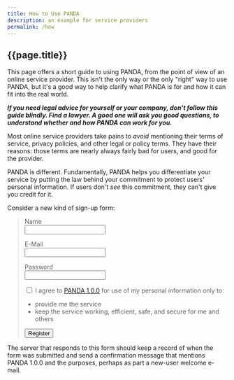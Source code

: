 ```yaml
---
title: How to Use PANDA
description: an example for service providers
permalink: /how
---
```


## {{page.title}}

This page offers a short guide to using PANDA, from the point of view of an online service provider.  This isn't the only way or the only "right" way to use PANDA, but it's a good way to help clarify what PANDA is for and how it can fit into the real world.

***If you need legal advice for yourself or your company, don't follow this guide blindly.  Find a lawyer.  A good one will ask you good questions, to understand whether and how PANDA can work for you.***

Most online service providers take pains to _avoid_ mentioning their terms of service, privacy policies, and other legal or policy terms.  They have their reasons: those terms are nearly always fairly bad for users, and good for the provider.

PANDA is different.  Fundamentally, PANDA helps you differentiate your service by putting the law behind your commitment to protect users' personal information.  If users don't _see_ this commitment, they can't give you credit for it.

Consider a new kind of sign-up form:

<blockquote>
  <p>
    <label for="name">Name</label><br>
    <input name="text" type="name">
  </p>
  <p>
    <label for="email">E-Mail</label><br>
    <input name="email" type="email">
  </p>
  <p>
    <label for="password">Password</label><br>
    <input name="password" type="password">
  </p>
  <p>
    <input name="nda" type="checkbox">
    <label for="nda">
      I agree to
      <a href="{{site.url}}/versions/1.0.0" target="_blank" title="The Privacy Assuring Nondisclosure Agreement version 1.0.0">PANDA 1.0.0</a>
      for use of my personal information only to:
    </label>
  </p>
  <ul>
    <li>provide me the service</li>
    <li>keep the service working, efficient, safe, and secure for me and others</li>
  </ul>
  <button type="submit">Register</button>
</blockquote>

The server that responds to this form should keep a record of when the form was submitted and send a confirmation message that mentions PANDA 1.0.0 and the purposes, perhaps as part a new-user welcome e-mail.
